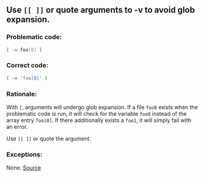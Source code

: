 ## Use `[[ ]]` or quote arguments to -v to avoid glob expansion.

### Problematic code:

```sh
[ -v foo[0] ] 
```

### Correct code:

```sh
[ -v 'foo[0]' ]
```
### Rationale:

With `[`, arguments will undergo glob expansion. If a file `foo0` exists when the problematic code is run, it will check for the variable `foo0` instead of the array entry `foo[0]`. If there additionally exists a `foo1`, it will simply fail with an error.

Use `[[ ]]` or quote the argument.

### Exceptions:

None.
[Source](https://github.com/koalaman/shellcheck/wiki/SC2208)


